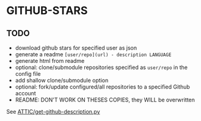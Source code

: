 # GITHUB-STARS

## TODO

 * download github stars for specified user as json
 * generate a readme `[user/repo](url) - description LANGUAGE`
 * generate html from readme
 * optional: clone/submodule repositories specified as `user/repo` in the config file
  * add shallow clone/submodule option
 * optional: fork/update configured/all repositories to a specified Github account
 * README: DON'T WORK ON THESES COPIES, they WILL be overwritten

See [ATTIC/get-github-description.py](ATTIC/get-github-description.py)
